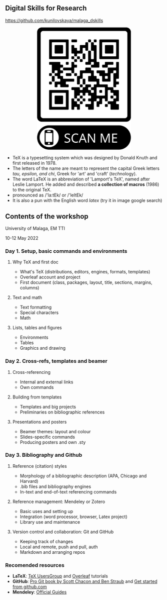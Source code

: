 ## Digital Skills for Research

https://github.com/kunilovskaya/malaga_dskills

<p align="center">
<img src="https://github.com/kunilovskaya/malaga_dskills/blob/master/contents/malaga_dskills_qr.png" width="300"/>
</p>

- TeX is a typesetting system which was designed by Donald Knuth and first released in 1978.
- The letters of the name are meant to represent the capital Greek letters *tau, epsilon, and chi*, Greek for 'art' and 'craft' (*tech*nology).
- The word LaTeX is an abbreviation of 'Lamport's TeX', named after Leslie Lamport. He added and described **a collection of macros** (1986) to the original TeX.
- pronounced as /'la:tEk/ or /'leItEk/
- It is also a pun with the English word *latex* (try it in image google search)


## Contents of the workshop

University of Malaga, EM TTI 

10-12 May 2022


### Day 1. Setup, basic commands and environments

1.  Why TeX and first doc
    -   What's TeX (distributions, editors, engines,
        formats, templates)
    -   Overleaf account and project
    -   First document (class, packages, layout, title, sections,
        margins, columns)

2.  Text and math
    -   Text formatting
    -   Special characters
    -   Math

3.  Lists, tables and figures
    -   Environments
    -   Tables
    -   Graphics and drawing

### Day 2. Cross-refs, templates and beamer

1. Cross-referencing
    - Internal and external links
    - Own commands

2. Building from templates
    - Templates and big projects
    - Preliminaries on bibliographic references
   
3. Presentations and posters
    -   Beamer themes: layout and colour
    -   Slides-specific commands
    -   Producing posters and own .sty
    

### Day 3. Bibliography and Github

1.  Reference (citation) styles
    - Morphology of a bibliographic description (APA, Chicago and Harvard)
    - .bib files and bibliography engines
    - In-text and end-of-text referencing commands

2.  Reference management: Mendeley or Zotero
    -   Basic uses and setting up
    -   Integration (word processor, browser, Latex project)
    -   Library use and maintenance

3.  Version control and collaboration: Git and GitHub
    - Keeping track of changes
    - Local and remote, push and pull, auth
    - Markdown and arranging repos


### Recomended resources

-   **LaTeX**: [TeX UsersGroup](https://tug.org/begin.html) and
    [Overleaf](https://www.overleaf.com/learn/latex/Learn_LaTeX_in_30_minutes) tutorials
-   **GitHub**: [Pro Git book by Scott Chacon and Ben Straub](https://git-scm.com/book/en/v2) and [Get started from  github.com](https://docs.github.com/en/get-started)
-   **Mendeley**: [Official Guides](https://www.mendeley.com/guides)